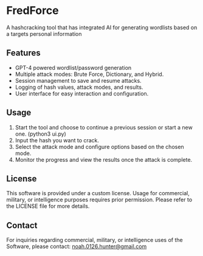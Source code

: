 # FredForce
A hashcracking tool that has integrated AI for generating wordlists based on a targets personal information
## Features
- GPT-4 powered wordlist/password generation
- Multiple attack modes: Brute Force, Dictionary, and Hybrid.
- Session management to save and resume attacks.
- Logging of hash values, attack modes, and results.
- User interface for easy interaction and configuration.

## Usage
1. Start the tool and choose to continue a previous session or start a new one. (python3 ui.py)
2. Input the hash you want to crack.
3. Select the attack mode and configure options based on the chosen mode.
4. Monitor the progress and view the results once the attack is complete.

## License
This software is provided under a custom license. Usage for commercial, military, or intelligence purposes requires prior permission. Please refer to the LICENSE file for more details.

## Contact
For inquiries regarding commercial, military, or intelligence uses of the Software, please contact: noah.0126.hunter@gmail.com
